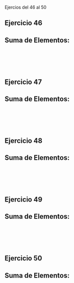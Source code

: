 Ejercios del 46 al 50

<h2> Ejercicio 46 </h2>
<h2> Suma de Elementos: </h2>
<pre>
    <code>
    </code>
</pre>
<br>    

<h2> Ejercicio 47 </h2>
<h2> Suma de Elementos: </h2>
<pre>
    <code>
    </code>
</pre>
<br>    

<h2> Ejercicio 48 </h2>
<h2> Suma de Elementos: </h2>
<pre>
    <code>
    </code>
</pre>
<br>    

<h2> Ejercicio 49 </h2>
<h2> Suma de Elementos: </h2>
<pre>
    <code>
    </code>
</pre>
<br>    

<h2> Ejercicio 50 </h2>
<h2> Suma de Elementos: </h2>
<pre>
    <code>
    </code>
</pre>
<br>    

